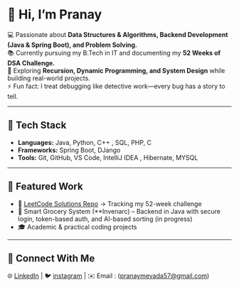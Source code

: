 # 👋 Hi, I’m Pranay

💻 Passionate about **Data Structures & Algorithms, Backend Development (Java & Spring Boot), and Problem Solving.**  
📚 Currently pursuing my B.Tech in IT and documenting my **52 Weeks of DSA Challenge.**  
🌱 Exploring **Recursion, Dynamic Programming, and System Design** while building real-world projects.  
⚡ Fun fact: I treat debugging like detective work—every bug has a story to tell.  

---

## 🔧 Tech Stack
- **Languages:** Java, Python, C++ , SQL, PHP, C
- **Frameworks:** Spring Boot, DJango
- **Tools:** Git, GitHub, VS Code, IntelliJ IDEA , Hibernate, MYSQL

---

## 📂 Featured Work
- 📘 [LeetCode Solutions Repo](https://github.com/Pranaysutharnew/DSA-codes/) → Tracking my 52-week challenge  
- 🛒 Smart Grocery System (**Invenarc) – Backend in Java with secure login, token-based auth, and AI-based sorting (in progress)  
- 🎓 Academic & practical coding projects  

---

## 📢 Connect With Me
🌐 [LinkedIn](https://www.linkedin.com/in/pranay-suthar/) | 🐦 [instagram](https://www.instagram.com/pranaysuthar_?igsh=MTVkcWlubmJqYjk0Mw==) | ✉️ Email : (pranaymevada57@gmail.com)
